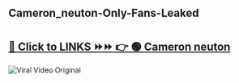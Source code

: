 
 ## Cameron_neuton-Only-Fans-Leaked

# <h2><a href="https://clipsfans.com/Cameron_neuton&ref=git">🔗 Click to LINKS ⏩⏩ 👉 🟢 Cameron neuton </a></h2>

<a href="https://clipsfans.com/Cameron_neuton&ref=git" rel="nofollow" data-target="animated-image.originalLink"><img src="https://i.ibb.co.com/xMMVF88/686577567.gif" alt="Viral Video Original" style="max-width: 100%; display: inline-block;" data-target="animated-image.originalImage"></a>
